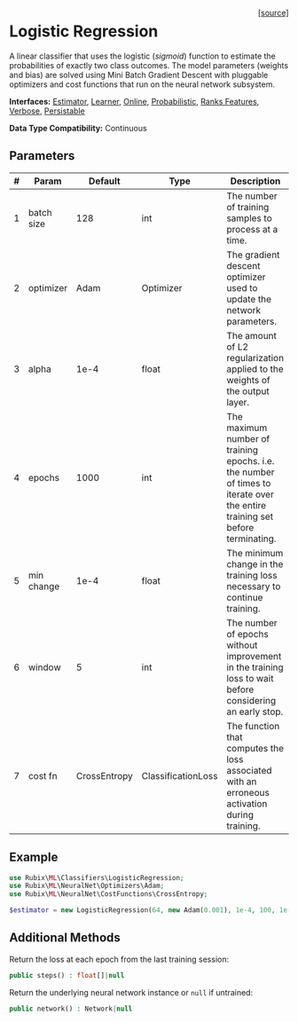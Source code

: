 <span style="float:right;"><a href="https://github.com/RubixML/RubixML/blob/master/src/Classifiers/LogisticRegresion.php">[source]</a></span>

# Logistic Regression
A linear classifier that uses the logistic (*sigmoid*) function to estimate the probabilities of exactly two class outcomes. The model parameters (weights and bias) are solved using Mini Batch Gradient Descent with pluggable optimizers and cost functions that run on the neural network subsystem.

**Interfaces:** [Estimator](../estimator.md), [Learner](../learner.md), [Online](../online.md), [Probabilistic](../probabilistic.md), [Ranks Features](../ranks-features.md), [Verbose](../verbose.md), [Persistable](../persistable.md)

**Data Type Compatibility:** Continuous

## Parameters
| # | Param | Default | Type | Description |
|---|---|---|---|---|
| 1 | batch size | 128 | int | The number of training samples to process at a time. |
| 2 | optimizer | Adam | Optimizer | The gradient descent optimizer used to update the network parameters. |
| 3 | alpha | 1e-4 | float | The amount of L2 regularization applied to the weights of the output layer. |
| 4 | epochs | 1000 | int | The maximum number of training epochs. i.e. the number of times to iterate over the entire training set before terminating. |
| 5 | min change | 1e-4 | float | The minimum change in the training loss necessary to continue training. |
| 6 | window | 5 | int | The number of epochs without improvement in the training loss to wait before considering an early stop. |
| 7 | cost fn | CrossEntropy | ClassificationLoss | The function that computes the loss associated with an erroneous activation during training. |

## Example
```php
use Rubix\ML\Classifiers\LogisticRegression;
use Rubix\ML\NeuralNet\Optimizers\Adam;
use Rubix\ML\NeuralNet\CostFunctions\CrossEntropy;

$estimator = new LogisticRegression(64, new Adam(0.001), 1e-4, 100, 1e-4, 5, new CrossEntropy());
```

## Additional Methods
Return the loss at each epoch from the last training session:
```php
public steps() : float[]|null
```

Return the underlying neural network instance or `null` if untrained:
```php
public network() : Network|null
```
